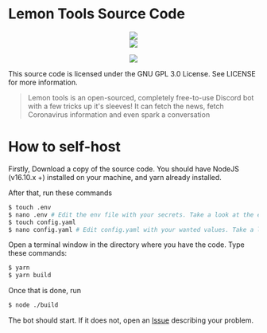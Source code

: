 # Lemon Tools Source Code

<p align="center">
  <img src="https://i.imgur.com/x8CCQmk.png" />
  <br />
    <a href="https://github.com/CoolJim/lemontools/actions/workflows/codeql-analysis.yml">
    <img src="https://github.com/CoolJim/lemontools/actions/workflows/codeql-analysis.yml/badge.svg" />
  </a>
</p>

<p align="center">
<a href="https://top.gg/bot/896309687136436234">
  <img src="https://top.gg/api/widget/896309687136436234.svg" />
  </a>
  </p>

This source code is licensed under the GNU GPL 3.0 License. See LICENSE for more information.

> Lemon tools is an open-sourced, completely free-to-use Discord bot with a few tricks up it's sleeves! It can fetch the news, fetch Coronavirus information and even spark a conversation

# How to self-host

Firstly, Download a copy of the source code. You should have NodeJS (v16.10.x +) installed on your machine, and yarn already installed.

After that, run these commands

```bash
$ touch .env
$ nano .env # Edit the env file with your secrets. Take a look at the example file to see what fields are needed
$ touch config.yaml
$ nano config.yaml # Edit config.yaml with your wanted values. Take a look at config.example.yaml for an example
```

Open a terminal window in the directory where you have the code. Type these commands:

```bash
$ yarn
$ yarn build
```

Once that is done, run

```bash
$ node ./build
```

The bot should start. If it does not, open an [Issue](https://github.com/cooljim/lemontools/issues/new) describing your problem.
